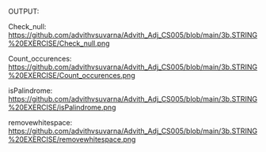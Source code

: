 OUTPUT:

Check_null: https://github.com/advithvsuvarna/Advith_Adj_CS005/blob/main/3b.STRING%20EXERCISE/Check_null.png

Count_occurences: https://github.com/advithvsuvarna/Advith_Adj_CS005/blob/main/3b.STRING%20EXERCISE/Count_occurences.png

isPalindrome: https://github.com/advithvsuvarna/Advith_Adj_CS005/blob/main/3b.STRING%20EXERCISE/isPalindrome.png

removewhitespace: https://github.com/advithvsuvarna/Advith_Adj_CS005/blob/main/3b.STRING%20EXERCISE/removewhitespace.png
